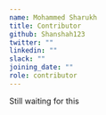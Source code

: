 ```yaml
---
name: Mohammed Sharukh
title: Contributor
github: Shanshah123
twitter: ""
linkedin: ""
slack: ""
joining_date: ""
role: contributor
---
```


Still waiting for this
